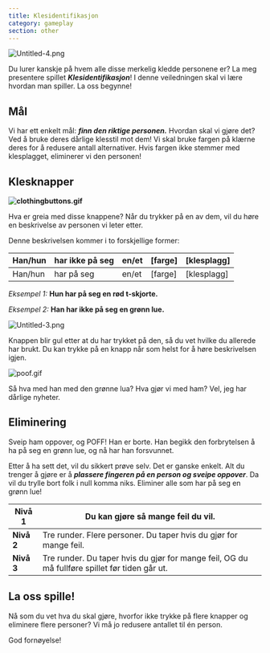 ```yaml
---
title: Klesidentifikasjon
category: gameplay
section: other
---
```

![Untitled-4.png](https://help.studycat.com/hc/article_attachments/34921324100889)

Du lurer kanskje på hvem alle disse merkelig kledde personene er? La meg presentere spillet ***Klesidentifikasjon***! I denne veiledningen skal vi lære hvordan man spiller. La oss begynne!

## **Mål**

Vi har ett enkelt mål: ***finn den riktige personen.*** Hvordan skal vi gjøre det? Ved å bruke deres dårlige klesstil mot dem! Vi skal bruke fargen på klærne deres for å redusere antall alternativer. Hvis fargen ikke stemmer med klesplagget, eliminerer vi den personen!

## **Klesknapper**

**![clothingbuttons.gif](https://help.studycat.com/hc/article_attachments/34921310348441)**

Hva er greia med disse knappene? Når du trykker på en av dem, vil du høre en beskrivelse av personen vi leter etter.

Denne beskrivelsen kommer i to forskjellige former:

| Han/hun | har ikke på seg | en/et | [farge] | [klesplagg] |
| --- | --- | --- | --- | --- |
| Han/hun | har på seg | en/et | [farge] | [klesplagg] |

*Eksempel 1:* **Hun har på seg en rød t-skjorte.**

*Eksempel 2:* **Han har ikke på seg en grønn lue.**

![Untitled-3.png](https://help.studycat.com/hc/article_attachments/34921324104985)  

Knappen blir gul etter at du har trykket på den, så du vet hvilke du allerede har brukt. Du kan trykke på en knapp når som helst for å høre beskrivelsen igjen. 

![poof.gif](https://help.studycat.com/hc/article_attachments/34921324114329)

Så hva med han med den grønne lua? Hva gjør vi med ham? Vel, jeg har dårlige nyheter.

## **Eliminering**

Sveip ham oppover, og POFF! Han er borte. Han begikk den forbrytelsen å ha på seg en grønn lue, og nå har han forsvunnet.

Etter å ha sett det, vil du sikkert prøve selv. Det er ganske enkelt. Alt du trenger å gjøre er å ***plassere fingeren på en person og sveipe oppover***. Da vil du trylle bort folk i null komma niks. Eliminer alle som har på seg en grønn lue!

| **Nivå 1** | Du kan gjøre så mange feil du vil. |
| --- | --- |
| **Nivå 2** | Tre runder. Flere personer. Du taper hvis du gjør for mange feil. |
| **Nivå 3** | Tre runder. Du taper hvis du gjør for mange feil, OG du må fullføre spillet før tiden går ut. |

## **La oss spille!**

Nå som du vet hva du skal gjøre, hvorfor ikke trykke på flere knapper og eliminere flere personer? Vi må jo redusere antallet til én person.

God fornøyelse!